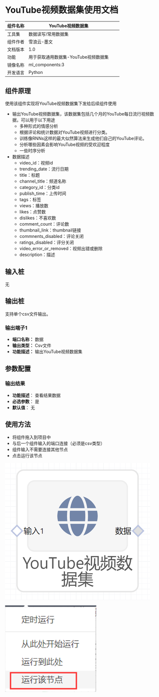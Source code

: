# YouTube视频数据集使用文档
| 组件名称 |YouTube视频数据集 |  |  |
| --- | --- | --- | --- |
| 工具集 | 数据读写/常用数据集 |  |  |
| 组件作者 | 雪浪云-墨文 |  |  |
| 文档版本 | 1.0 |  |  |
| 功能 | 用于获取通用数据集-YouTube视频数据集 |  |  |
| 镜像名称 | ml_components:3 |  |  |
| 开发语言 | Python |  |  |

## 组件原理
使用该组件实现将YouTube视频数据集下发给后续组件使用


- 输出YouTube视频数据集，该数据集包括几个月的YouTube每日流行视频数据，可以用于以下用途
    - 多种形式的情感分析 
    - 根据评论和统计数据对YouTube视频进行分类。
    - 训练像RNNs这样的最大似然算法来生成他们自己的YouTube评论。 
    - 分析哪些因素会影响YouTube视频的受欢迎程度
    - 一些时序分析
- 数据描述
    - video_id：视频id
    - trending_date：流行日期
    - title：标题
    - channel_title：频道名称
    - category_id：分类id
    - publish_time：上传时间
    - tags：标签
    - views：播放数
    - likes：点赞数
    - dislikes：不喜欢数
    - comment_count：评论数
    - thumbnail_link：thumbnail链接
    - commnents_disabled：评论关闭
    - ratings_disabled：评分关闭
    - video_error_or_removed：视频出错或删除
    - description：描述

## 输入桩
无

## 输出桩
支持单个csv文件输出。
### 输出端子1

- **端口名称：** 数据
- **输出类型：** Csv文件
- **功能描述：** 输出YouTube视频数据集

## 参数配置
### 输出结果

- **功能描述**： 查看结果数据
- **必选参数**： 是
- **默认值**： 无

## 使用方法
- 将组件拖入到项目中
- 与后一个组件输入的端口连接（必须是csv类型）
- 组件输入不需要连接其他节点
- 点击运行该节点

![](./img/YouTube视频数据集.png)

![](./img/1568086602280-f3f7a128-867e-458b-b13a-917dc628f8ac.png)
